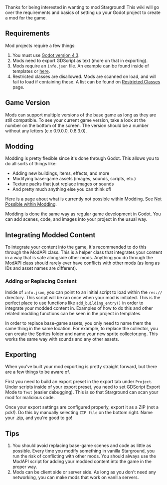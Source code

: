 Thanks for being interested in wanting to mod Starground! This wiki will go over the requirements and basics of setting up your Godot project to create a mod for the game.

## Requirements
Mod projects require a few things:
1. You must use [Godot version 4.3](https://godotengine.org/download/windows/).
2. Mods need to export GDScript as text (more on that in exporting).
3. Mods require an `info.json` file. An example can be found inside of templates or [here](_general/info-JSON.md).
4. Restricted classes are disallowed. Mods are scanned on load, and will fail to load if containing these. A list can be found on [Restricted Classes](_scripting/Restricted-Namespace.md) page.

## Game Version
Mods can support multiple versions of the base game as long as they are still compatible. To see your current game version, take a look at the number on the bottom of the screen. The version should be a number without any letters (e.x 0.9.0.0, 0.8.3.0).

## Modding
Modding is pretty flexible since it's done through Godot. This allows you to do all sorts of things like:
* Adding new buildings, items, effects, and more
* Modifying base-game assets (images, sounds, scripts, etc.)
* Texture packs that just replace images or sounds
* And pretty much anything else you can think of!

Here is a page about what is currently not possible within Modding. See [Not Possible within Modding](_general/not-possible.md).

Modding is done the same way as regular game development in Godot. You can add scenes, code, and images into your project in the usual way.

## Integrating Modded Content
To integrate your content into the game, it's recommended to do this through the ModAPI class. This is a helper class that integrates your content in a way that is safe alongside other mods. Anything you do through the ModAPI class should rarely ever have conflicts with other mods (as long as IDs and asset names are different).

### Adding or Replacing Content
Inside of `info.json`, you can point to an initial script to load within the `res://` directory. This script will be ran once when your mod is initiated. This is the perfect place to use functions like `add_building_entry()` in order to integrate your modded content in. Examples of how to do this and other related modding functions can be seen in the project in templates.

In order to replace base-game assets, you only need to name them the same thing in the same location. For example, to replace the collector, you can create the Sprites folder and name your new sprite collector.png. This works the same way with sounds and any other assets.

## Exporting
When you've built your mod exporting is pretty straight forward, but there are a few things to be aware of.

First you need to build an export preset in the export tab under `Project`. Under scripts inside of your export preset, you need to set GDScript Export Mode to `Text` (easier debugging). This is so that Starground can scan your mod for malicious code.

Once your export settings are configured properly, export it as a ZIP (not a pck!). Do this by manually selecting `ZIP file` on the bottom right. Name your .zip, and you're good to go!

## Tips
1. You should avoid replacing base-game scenes and code as little as possible. Every time you modify something in vanilla Starground, you run the risk of conflicting with other mods. You should always use the ModAPI script for adding your modded content into the game in the proper way.
2. Mods can be client side or server side. As long as you don't need any networking, you can make mods that work on vanilla servers.
